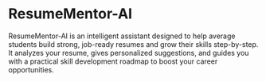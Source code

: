 # ResumeMentor-AI
 ResumeMentor-AI is an intelligent assistant designed to help average students build strong, job-ready resumes and grow their skills step-by-step. It analyzes your resume, gives personalized suggestions, and guides you with a practical skill development roadmap to boost your career opportunities.
